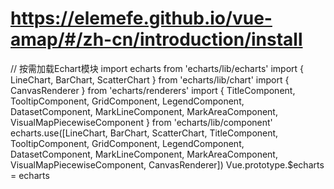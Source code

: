 # https://elemefe.github.io/vue-amap/#/zh-cn/introduction/install

// 按需加载Echart模块
import echarts from 'echarts/lib/echarts'
import { LineChart, BarChart, ScatterChart } from 'echarts/lib/chart'
import { CanvasRenderer } from 'echarts/renderers'
import {
  TitleComponent,
  TooltipComponent,
  GridComponent,
  LegendComponent,
  DatasetComponent,
  MarkLineComponent,
  MarkAreaComponent,
  VisualMapPiecewiseComponent } from 'echarts/lib/component'
echarts.use([LineChart, BarChart, ScatterChart, TitleComponent, TooltipComponent, GridComponent, LegendComponent, DatasetComponent, MarkLineComponent, MarkAreaComponent, VisualMapPiecewiseComponent, CanvasRenderer])
Vue.prototype.$echarts = echarts